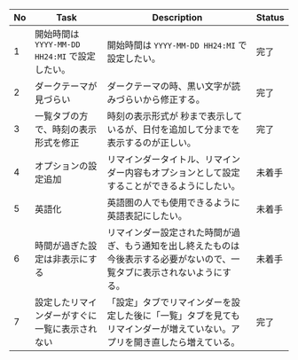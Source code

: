 | No  | Task                                           | Description                                                                                                                | Status |
| --- | ---------------------------------------------- | -------------------------------------------------------------------------------------------------------------------------- | ------ |
| 1   | 開始時間は `YYYY-MM-DD HH24:MI` で設定したい。 | 開始時間は `YYYY-MM-DD HH24:MI` で設定したい。                                                                             | 完了   |
| 2   | ダークテーマが見づらい                         | ダークテーマの時、黒い文字が読みづらいから修正する。                                                                       | 完了   |
| 3   | 一覧タブの方で、時刻の表示形式を修正           | 時刻の表示形式が 秒まで表示しているが、日付を追加して分までを表示するのが正しい。                                          | 完了   |
| 4   | オプションの設定追加                           | リマインダータイトル、リマインダー内容もオプションとして設定することができるようにしたい。                                 | 未着手 |
| 5   | 英語化                                         | 英語圏の人でも使用できるように英語表記にしたい。                                                                           | 未着手 |
| 6   | 時間が過ぎた設定は非表示にする                 | リマインダー設定された時間が過ぎ、もう通知を出し終えたものは今後表示する必要がないので、一覧タブに表示されないようにする。 | 未着手 |
| 7   | 設定したリマインダーがすぐに一覧に表示されない | 「設定」タブでリマインダーを設定した後に「一覧」タブを見てもリマインダーが増えていない。アプリを開き直したら増えている。   | 完了   |
